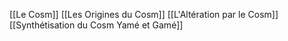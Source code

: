 [[Le Cosm]]
[[Les Origines du Cosm]]
[[L'Altération par le Cosm]]
[[Synthétisation du Cosm Yamé et Gamé]]
